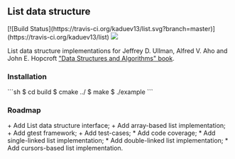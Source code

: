 <h2>List data structure</h2>
[![Build Status](https://travis-ci.org/kaduev13/list.svg?branch=master)](https://travis-ci.org/kaduev13/list)
<img src="https://img.shields.io/badge/language-c%2B%2B-ff69b4.svg"></img>

List data structure implementations for Jeffrey D. Ullman, Alfred V. Aho and John E. Hopcroft ["Data Structures
and Algorithms" book](https://www.amazon.com/Data-Structures-Algorithms-Alfred-Aho/dp/0201000237).

<h3>Installation</h3>
```sh
    $ cd build
    $ cmake ../
    $ make
    $ ./example
```

<h3>Roadmap</h3>
+ Add List data structure interface;
+ Add array-based list implementation;
+ Add gtest framework;
+ Add test-cases;
* Add code coverage;
* Add single-linked list implementation;
* Add double-linked list implementation;
* Add cursors-based list implementation.
